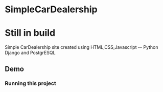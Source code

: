# SimpleCarDealership

# Still in build

Simple CarDealership site created using HTML,CSS,Javascript -- Python Django and PostgrESQL

## Demo

### Running this project
